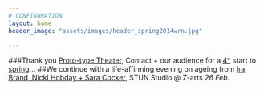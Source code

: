 ```yaml
---
# CONFIGURATION
layout: home
header_image: "assets/images/header_spring2014wrn.jpg"

---
```

###Thank you [Proto-type Theater](/current/2014-spring/prototype), Contact + our audience for a [4\*](http://www.thepublicreviews.com/the-good-the-god-and-the-guillotine-contact-manchester) start to [spring](/current/2014-spring)…
##We continue with a life-affirming evening on ageing from [Ira Brand, Nicki Hobday + Sara Cocker](/current/2014-spring/age), STUN Studio @ Z-arts *26 Feb*.
